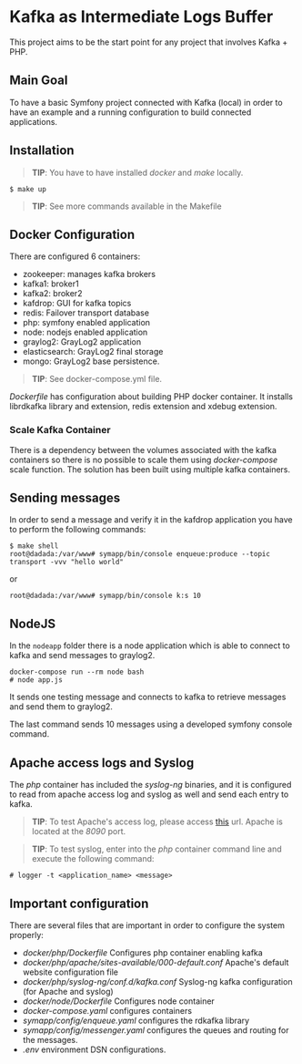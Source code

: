 # Kafka as Intermediate Logs Buffer
This project aims to be the start point for any project that involves Kafka + PHP.

## Main Goal
To have a basic Symfony project connected with Kafka (local) in order to have an
example and a running configuration to build connected applications.

## Installation
> **TIP**: You have to have installed _docker_ and _make_ locally.

    $ make up

> **TIP**: See more commands available in the Makefile

## Docker Configuration
There are configured 6 containers:
* zookeeper: manages kafka brokers 
* kafka1: broker1
* kafka2: broker2
* kafdrop: GUI for kafka topics
* redis: Failover transport database
* php: symfony enabled application
* node: nodejs enabled application
* graylog2: GrayLog2 application
* elasticsearch: GrayLog2 final storage
* mongo: GrayLog2 base persistence.

> **TIP**: See docker-compose.yml file.

_Dockerfile_ has configuration about building PHP docker container. 
It installs librdkafka library and extension, redis extension and xdebug extension.

### Scale Kafka Container
There is a dependency between the volumes associated with the kafka containers so there is no possible
to scale them using _docker-compose_ scale function. The solution has been built using
multiple kafka containers.

## Sending messages
In order to send a message and verify it in the kafdrop application you have to
perform the following commands:

    $ make shell
    root@dadada:/var/www# symapp/bin/console enqueue:produce --topic transport -vvv "hello world"

or 

    root@dadada:/var/www# symapp/bin/console k:s 10

## NodeJS
In the `nodeapp` folder there is a node application which is able to connect to kafka and send messages to graylog2.

    docker-compose run --rm node bash
    # node app.js

It sends one testing message and connects to kafka to retrieve messages and send them to graylog2.


The last command sends 10 messages using a developed symfony console command.

## Apache access logs and Syslog
The _php_ container has included the _syslog-ng_ binaries, and it is configured to read from
apache access log and syslog as well and send each entry to kafka.
> **TIP**: To test Apache's access log, please access [this](http://localhost:8090/) url. Apache is located at the _8090_ port.

> **TIP**: To test syslog, enter into the _php_ container command line and execute the following command:

    # logger -t <application_name> <message>

## Important configuration
There are several files that are important in order to configure the system properly:
* *docker/php/Dockerfile* Configures php container enabling kafka
* *docker/php/apache/sites-available/000-default.conf* Apache's default website configuration file
* *docker/php/syslog-ng/conf.d/kafka.conf* Syslog-ng kafka configuration (for Apache and syslog) 
* *docker/node/Dockerfile* Configures node container
* *docker-compose.yaml* configures containers
* *symapp/config/enqueue.yaml* configures the rdkafka library
* *symapp/config/messenger.yaml* configures the queues and routing for the messages.
* *.env* environment DSN configurations.


